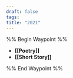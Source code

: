 ```yaml
---
draft: false
tags:
title: "2021"
---
```

%% Begin Waypoint %%
- **[[Poetry]]**
- **[[Short Story]]**

%% End Waypoint %%
